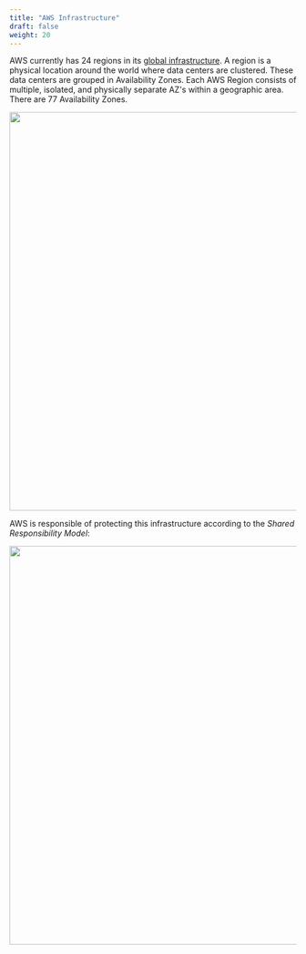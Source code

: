 ```yaml
---
title: "AWS Infrastructure"
draft: false
weight: 20
---
```


AWS currently has 24 regions in its [global infrastructure](https://aws.amazon.com/about-aws/global-infrastructure/). A region is a physical location around the world where data centers are clustered. These data centers are grouped in Availability Zones. Each AWS Region consists of multiple, isolated, and physically separate AZ's within a geographic area. There are 77 Availability Zones. 

<img src='/images/global_footprint.png' width='700px'>

AWS is responsible of protecting this infrastructure according to the _Shared Responsibility Model_:

<img src='/images/shared_model.jpg' width='700px'>
